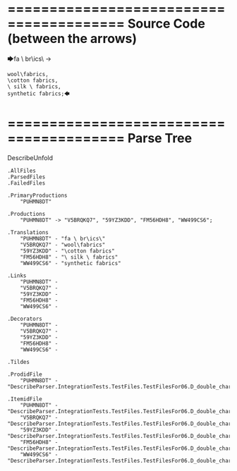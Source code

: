 ========================================
Source Code (between the arrows)
========================================

🡆fa \ br\ics\ ->

    wool\fabrics,
    \cotton fabrics,
    \ silk \ fabrics,
    synthetic fabrics;🡄

========================================
Parse Tree
========================================
DescribeUnfold

    .AllFiles
    .ParsedFiles
    .FailedFiles

    .PrimaryProductions
        "PUHMN8DT" 

    .Productions
        "PUHMN8DT" -> "V5BRQKQ7", "59YZ3KDD", "FM56HDH8", "WW499CS6";

    .Translations
        "PUHMN8DT" - "fa \ br\ics\"
        "V5BRQKQ7" - "wool\fabrics"
        "59YZ3KDD" - "\cotton fabrics"
        "FM56HDH8" - "\ silk \ fabrics"
        "WW499CS6" - "synthetic fabrics"

    .Links
        "PUHMN8DT" - 
        "V5BRQKQ7" - 
        "59YZ3KDD" - 
        "FM56HDH8" - 
        "WW499CS6" - 

    .Decorators
        "PUHMN8DT" - 
        "V5BRQKQ7" - 
        "59YZ3KDD" - 
        "FM56HDH8" - 
        "WW499CS6" - 

    .Tildes

    .ProdidFile
        "PUHMN8DT" - "DescribeParser.IntegrationTests.TestFiles.TestFilesFor06.D_double_characters3.ds"

    .ItemidFile
        "PUHMN8DT" - "DescribeParser.IntegrationTests.TestFiles.TestFilesFor06.D_double_characters3.ds"
        "V5BRQKQ7" - "DescribeParser.IntegrationTests.TestFiles.TestFilesFor06.D_double_characters3.ds"
        "59YZ3KDD" - "DescribeParser.IntegrationTests.TestFiles.TestFilesFor06.D_double_characters3.ds"
        "FM56HDH8" - "DescribeParser.IntegrationTests.TestFiles.TestFilesFor06.D_double_characters3.ds"
        "WW499CS6" - "DescribeParser.IntegrationTests.TestFiles.TestFilesFor06.D_double_characters3.ds"

